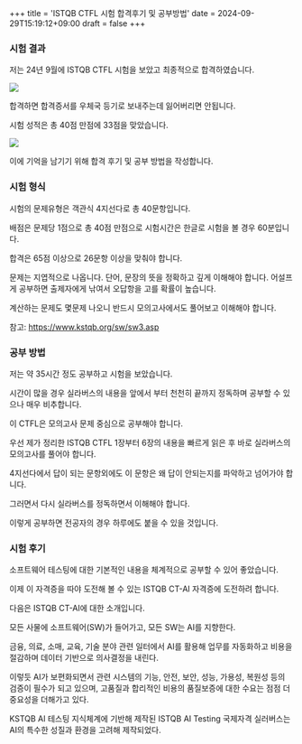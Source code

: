 +++
title = 'ISTQB CTFL 시험 합격후기  및  공부방법'
date = 2024-09-29T15:19:12+09:00
draft = false
+++

### 시험 결과
저는 24년 9월에 ISTQB CTFL 시험을 보았고 최종적으로 합격하였습니다.

![](/posts/exam/istqb-ctfl-cert.png)

합격하면 합격증서를 우체국 등기로 보내주는데 잃어버리면 안됩니다.

시험 성적은 총 40점 만점에 33점을 맞았습니다.

![](/posts/exam/istqb-ctfl-result.png)

이에 기억을 남기기 위해 합격 후기 및 공부 방법을 작성합니다.

### 시험 형식

시험의 문제유형은 객관식 4지선다로 총 40문항입니다.

배점은 문제당 1점으로 총 40점 만점으로 시험시간은 한글로 시험을 볼 경우 60분입니다.

합격은 65점 이상으로 26문항 이상을 맞춰야 합니다.

문제는 지엽적으로 나옵니다. 단어, 문장의 뜻을 정확하고 깊게 이해해야 합니다. 어설프게 공부하면 출제자에게 낚여서 오답항을 고를 확률이 높습니다. 

계산하는 문제도 몇문제 나오니 반드시 모의고사에서도 풀어보고 이해해야 합니다.

참고: https://www.kstqb.org/sw/sw3.asp

### 공부 방법
저는 약 35시간 정도 공부하고 시험을 보았습니다.

시간이 많을 경우 실라버스의 내용을 앞에서 부터 천천히 끝까지 정독하며 공부할 수 있으나 매우 비추합니다.

이 CTFL은 모의고사 문제 중심으로 공부해야 합니다.

우선 제가 정리한 ISTQB CTFL 1장부터 6장의 내용을 빠르게 읽은 후 바로 실라버스의 모의고사를 풀어야 합니다.

4지선다에서 답이 되는 문항외에도 이 문항은 왜 답이 안되는지를 파악하고 넘어가야 합니다.

그러면서 다시 실라버스를 정독하면서 이해해야 합니다.

이렇게 공부하면 전공자의 경우 하루에도 붙을 수 있을 것입니다.

### 시험 후기
소프트웨어 테스팅에 대한 기본적인 내용을 체계적으로 공부할 수 있어 좋았습니다.

이제 이 자격증을 따야 도전해 볼 수 있는 ISTQB CT-AI 자격증에 도전하려 합니다.

다음은 ISTQB CT-AI에 대한 소개입니다.

모든 사물에 소프트웨어(SW)가 들어가고, 모든 SW는 AI를 지향한다.

금융, 의료, 소매, 교육, 기술 분야 관련 일터에서 AI를 활용해 업무를 자동화하고 비용을 절감하며 데이터 기반으로 의사결정을 내린다.

이렇듯 AI가 보편화되면서 관련 시스템의 기능, 안전, 보안, 성능, 가용성, 복원성 등의 검증이 필수가 되고 있으며, 고품질과 합리적인 비용의 품질보증에 대한 수요는 점점 더 중요성을 더해가고 있다.

KSTQB AI 테스팅 지식체계에 기반해 제작된 ISTQB AI Testing 국제자격 실러버스는 AI의 특수한 성질과 환경을 고려해 제작되었다.